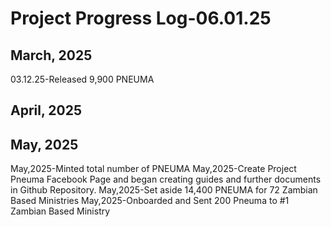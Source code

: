 # Project Progress Log-06.01.25
## March, 2025
03.12.25-Released 9,900 PNEUMA
## April, 2025
## May, 2025
May,2025-Minted total number of PNEUMA
May,2025-Create Project Pneuma Facebook Page and began creating guides and further documents in Github Repository.
May,2025-Set aside 14,400 PNEUMA for 72 Zambian Based Ministries
May,2025-Onboarded and Sent 200 Pneuma to #1 Zambian Based Ministry
